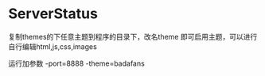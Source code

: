 # ServerStatus

复制themes的下任意主题到程序的目录下，改名theme 即可启用主题，可以进行自行编辑html,js,css,images

运行加参数 -port=8888 -theme=badafans
